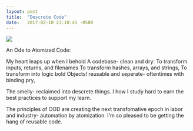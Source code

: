 ```yaml
---
layout: post
title:  "Descrete Code"
date:   2017-02-10 23:18:41 -0500
---
```



![](http://http://www.kellymasonryanddesign.com/wp-content/uploads/KMD-Portfolio-StoneCairn01.jpg)

An Ode to Atomized Code:

My heart leaps up when I behold
A codebase- clean and dry:
To transform inputs, returns, and filenames
To transform hashes, arrays, and strings,
To transform into logic bold
    Objects! reusable and seperate- oftentimes with binding.pry,
		
The smelly- reclaimed into descrete things.
I how I study hard to earn
the best practices to support my learn.



The principles of OOD are creating the next transfomative epoch in labor and industry- automation by atomization.  I'm so pleased to be getting the hang of reusable code.





